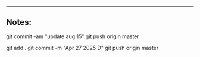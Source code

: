 ----

## Notes:

git commit -am "update aug 15"
git push origin master

git add .
git commit -m "Apr 27 2025 D"
git push origin master
